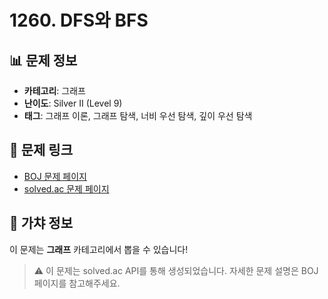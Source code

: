 # 1260. DFS와 BFS

## 📊 문제 정보
- **카테고리**: 그래프
- **난이도**: Silver II (Level 9)
- **태그**: 그래프 이론, 그래프 탐색, 너비 우선 탐색, 깊이 우선 탐색

## 🔗 문제 링크
- [BOJ 문제 페이지](https://www.acmicpc.net/problem/1260)
- [solved.ac 문제 페이지](https://solved.ac/problems/1260)

## 🎯 가챠 정보
이 문제는 **그래프** 카테고리에서 뽑을 수 있습니다!

> ⚠️ 이 문제는 solved.ac API를 통해 생성되었습니다. 
> 자세한 문제 설명은 BOJ 페이지를 참고해주세요.
